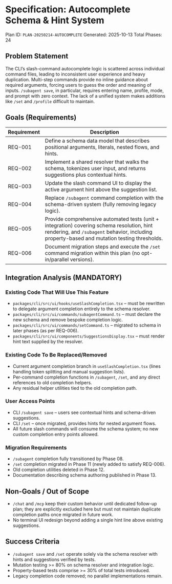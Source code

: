 # Specification: Autocomplete Schema & Hint System

<!-- @plan:PLAN-20250214-AUTOCOMPLETE.P00 @requirement:REQ-001 @requirement:REQ-002 @requirement:REQ-003 @requirement:REQ-004 @requirement:REQ-005 @requirement:REQ-006 -->

Plan ID: `PLAN-20250214-AUTOCOMPLETE`
Generated: 2025-10-13
Total Phases: 24

## Problem Statement

The CLI’s slash-command autocomplete logic is scattered across individual command files, leading to inconsistent user experience and heavy duplication. Multi-step commands provide no inline guidance about required arguments, forcing users to guess the order and meaning of inputs. `/subagent save`, in particular, requires entering name, profile, mode, and prompt with zero context. The lack of a unified system makes additions like `/set` and `/profile` difficult to maintain.

## Goals (Requirements)

| Requirement | Description |
|-------------|-------------|
| REQ-001 | Define a schema data model that describes positional arguments, literals, nested flows, and hints. |
| REQ-002 | Implement a shared resolver that walks the schema, tokenizes user input, and returns suggestions plus contextual hints. |
| REQ-003 | Update the slash command UI to display the active argument hint above the suggestion list. |
| REQ-004 | Replace `/subagent` command completion with the schema-driven system (fully removing legacy logic). |
| REQ-005 | Provide comprehensive automated tests (unit + integration) covering schema resolution, hint rendering, and `/subagent` behavior, including property-based and mutation testing thresholds. |
| REQ-006 | Document migration steps and execute the `/set` command migration within this plan (no opt-in/parallel versions). |

## Integration Analysis (MANDATORY)

### Existing Code That Will Use This Feature
- `packages/cli/src/ui/hooks/useSlashCompletion.tsx` – must be rewritten to delegate argument completion entirely to the schema resolver.
- `packages/cli/src/ui/commands/subagentCommand.ts` – must declare the new schema and remove bespoke completion logic.
- `packages/cli/src/ui/commands/setCommand.ts` – migrated to schema in later phases (as per REQ-006).
- `packages/cli/src/ui/components/SuggestionsDisplay.tsx` – must render hint text supplied by the resolver.

### Existing Code To Be Replaced/Removed
- Current argument completion branch in `useSlashCompletion.tsx` (lines handling token splitting and manual suggestion lists).
- Per-command completion functions in `/subagent`, `/set`, and any direct references to old completion helpers.
- Any residual helper utilities tied to the old completion path.

### User Access Points
- CLI `/subagent save` – users see contextual hints and schema-driven suggestions.
- CLI `/set` – once migrated, provides hints for nested argument flows.
- All future slash commands will consume the schema system; no new custom completion entry points allowed.

### Migration Requirements
- `/subagent` completion fully transitioned by Phase 08.
- `/set` completion migrated in Phase 11 (newly added to satisfy REQ-006).
- Old completion utilities deleted in Phase 12.
- Documentation describing schema authoring published in Phase 13.

## Non-Goals / Out of Scope
- `/chat` and `/mcp` keep their custom behavior until dedicated follow-up plan; they are explicitly excluded here but must not maintain duplicate completion paths once migrated in future work.
- No terminal UI redesign beyond adding a single hint line above existing suggestions.

## Success Criteria
- `/subagent save` and `/set` operate solely via the schema resolver with hints and suggestions verified by tests.
- Mutation testing >= 80% on schema resolver and integration logic.
- Property-based tests comprise >= 30% of total tests introduced.
- Legacy completion code removed; no parallel implementations remain.
